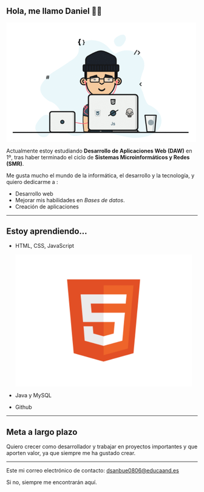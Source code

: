 ## Hola, me llamo Daniel 🫡🖖

<p align="left" style="display: flex; align-items: center;">
  <img src="./develop.gif" width="500" style="margin-right: 15px;">
  <span style="font-size: 2em;">

Actualmente estoy estudiando **Desarrollo de Aplicaciones Web (DAW)** en 1º,
tras haber terminado el ciclo de **Sistemas Microinformáticos y Redes (SMR)**.

Me gusta mucho el mundo de la informática, el desarrollo y la tecnología, y quiero dedicarme a :

- Desarrollo web
- Mejorar mis habilidades en *Bases de datos*.
- Creación de aplicaciones
  
---

## Estoy aprendiendo...

- HTML, CSS, JavaScript
  <p align="left" style="display: flex; align-items: center;">
  <img src="./html.gif" width="500" style="margin-right: 15px;">
  <span style="font-size: 2em;">
  
- Java y MySQL
- Github

---

## Meta a largo plazo

Quiero crecer como desarrollador y trabajar en proyectos importantes y que aporten valor, ya que siempre me ha gustado crear.


---

Este mi correo electrónico de contacto: dsanbue0806@educaand.es

Si no, siempre me encontrarán aquí.
